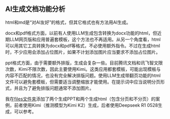 ## AI生成文档功能分析

html和md是“对AI友好”的格式，但其它格式也有方法用AI生成。

docx和pdf格式方面，以前有人使用LLM生成包含转换为docx功能的html，但近期LLM网页版和应用普遍套模板，这个方法也不再适用。从另一个角度看，html可以用其它工具转换为docx和pdf等格式，不必使用额外指令。不过在生成html时，不少应用会添加占位图片，如果不计划添加图片应当要求不添加占位图片。

ppt格式方面，由于需要额外排版，生成会复杂一些。目前腾讯文档和讯飞智文限次数，Kimi不限次数，因此主要使用Kimi。这类应用都套模板，可能出现模板与内容不匹配的情况，也没有完全解决排版问题。使用LLM生成带翻页功能的html文件可以避免套模板，但需要适当调整缩放才能使用。在提示词中应当说明分页形式，并且为了避免排版问题通常不添加图片。

我在[files文件夹](https://github.com/Willian7004/Willian7004.github.io/tree/main/files/202507)添加了两个生成PPT和两个生成html（包含分页和不分页）的案例，前者使用Kimi（推测模型为Kimi K2）生成，后者使用Deepseek R1 0528生成，可以参考。